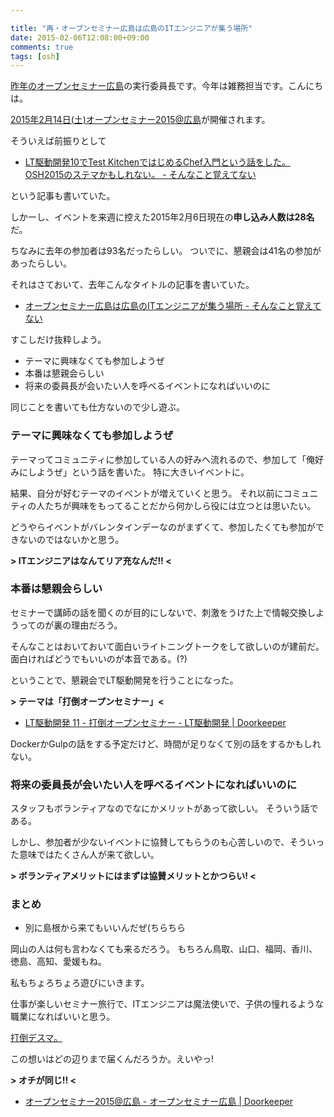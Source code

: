 ```yaml
---

title: "再・オープンセミナー広島は広島のITエンジニアが集う場所"
date: 2015-02-06T12:08:00+09:00
comments: true
tags: [osh]
---
```


[昨年のオープンセミナー広島](http://osh-web.doorkeeper.jp/events/7534)の実行委員長です。今年は雑務担当です。こんにちは。

[2015年2月14日(土)オープンセミナー2015@広島](http://osh-web.github.io/2015/)が開催されます。

そういえば前振りとして

* [LT駆動開発10でTest KitchenではじめるChef入門という話をした。OSH2015のステマかもしれない。 - そんなこと覚えてない](http://blog.eiel.info/blog/2015/01/10/chef-abc-on-test-kitchen/)

という記事も書いていた。

しかーし、イベントを来週に控えた2015年2月6日現在の**申し込み人数は28名**だ。

ちなみに去年の参加者は93名だったらしい。
ついでに、懇親会は41名の参加があったらしい。

それはさておいて、去年こんなタイトルの記事を書いていた。

* [オープンセミナー広島は広島のITエンジニアが集う場所 - そんなこと覚えてない](http://blog.eiel.info/blog/2014/01/04/lets-take-part-in-osh/)

すこしだけ抜粋しよう。

* テーマに興味なくても参加しようぜ
* 本番は懇親会らしい
* 将来の委員長が会いたい人を呼べるイベントになればいいのに

同じことを書いても仕方ないので少し遊ぶ。

### テーマに興味なくても参加しようぜ

テーマってコミュニティに参加している人の好みへ流れるので、参加して「俺好みにしようぜ」という話を書いた。
特に大きいイベントに。

結果、自分が好むテーマのイベントが増えていくと思う。
それ以前にコミュニティの人たちが興味をもってることだから何かしら役には立つとは思いたい。

どうやらイベントがバレンタインデーなのがまずくて、参加したくても参加ができないのではないかと思う。

**> ITエンジニアはなんてリア充なんだ!! <**

### 本番は懇親会らしい

セミナーで講師の話を聞くのが目的にしないで、刺激をうけた上で情報交換しようってのが裏の理由だろう。

そんなことはおいておいて面白いライトニングトークをして欲しいのが建前だ。
面白ければどうでもいいのが本音である。(?)

ということで、懇親会でLT駆動開発を行うことになった。

**> テーマは「打倒オープンセミナー」<**

* [LT駆動開発 11 - 打倒オープンセミナー - LT駆動開発 | Doorkeeper](http://ltdd.doorkeeper.jp/events/19716)

DockerかGulpの話をする予定だけど、時間が足りなくて別の話をするかもしれない。


### 将来の委員長が会いたい人を呼べるイベントになればいいのに

スタッフもボランティアなのでなにかメリットがあって欲しい。
そういう話である。

しかし、参加者が少ないイベントに協賛してもらうのも心苦しいので、そういった意味ではたくさん人が来て欲しい。

**> ボランティアメリットにはまずは協賛メリットとかつらい! <**

### まとめ

* 別に島根から来てもいいんだぜ(ちらちら

岡山の人は何も言わなくても来るだろう。
もちろん鳥取、山口、福岡、香川、徳島、高知、愛媛もね。

私もちょろちょろ遊びにいきます。

仕事が楽しいセミナー旅行で、ITエンジニアは魔法使いで、子供の憧れるような職業になればいいと思う。

[打倒デスマ。](http://www.adventar.org/calendars/619)

この想いはどの辺りまで届くんだろうか。えいやっ!

**> オチが同じ!! <**

* [オープンセミナー2015@広島 - オープンセミナー広島 | Doorkeeper](http://osh-web.doorkeeper.jp/events/18561)
